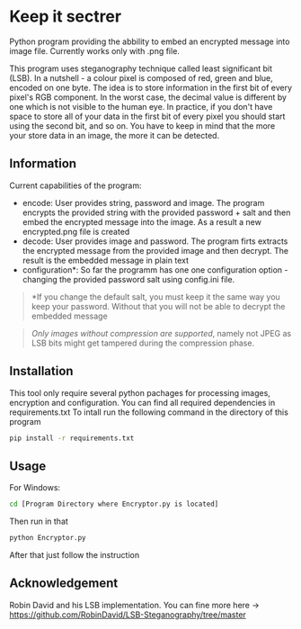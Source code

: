Keep it sectrer
=================

Python program providing the abbility to embed an encrypted message into image file. Currently works only with .png file.

This program uses steganography technique called least significant bit (LSB). In a nutshell - a colour pixel is composed of red, green and blue, encoded on one byte. The idea is to store information in the first bit of every pixel's RGB component. In the worst case, the decimal value is different by one which is not visible to the human eye. In practice, if you don't have space to store all of your data in the first bit of every pixel you should start using the second bit, and so on. You have to keep in mind that the more your store data in an image, the more it can be detected. 


Information
-----------
Current capabilities of the program:

* encode: User provides string, password and image. The program encrypts the provided string with the provided password + salt and then embed the encrypted message into the image. As a result a new encrypted.png file is created
* decode: User provides image and password. The program firts extracts the encrypted message from the provided image and then decrypt. The result is the embedded message in plain text
* configuration*: So far the programm has one one configuration option - changing the provided password salt using config.ini file.
  
> *If you change the default salt, you must keep it the same way you keep your password. Without that you will not be able to decrypt the embedded message

> *Only images without compression are supported*, namely not JPEG as LSB bits might get tampered during the compression phase.

Installation
------------

This tool only require several python pachages for processing images, encryption and configuration. You can find all required dependencies in requirements.txt
To intall run the following command in the directory of this program

```bash
pip install -r requirements.txt
```

Usage
------------
For Windows:
    
```bash
cd [Program Directory where Encryptor.py is located] 
```
Then run in that 
```bash
python Encryptor.py
```
After that just follow the instruction

Acknowledgement
------------
Robin David and his LSB implementation. You can fine more here -> https://github.com/RobinDavid/LSB-Steganography/tree/master

